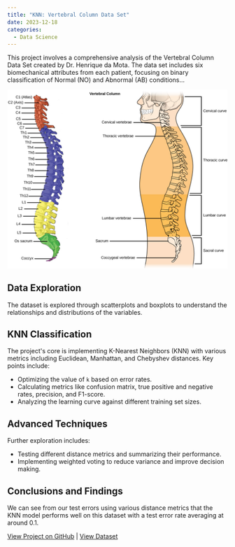 ```yaml
---
title: "KNN: Vertebral Column Data Set"
date: 2023-12-18
categories:
  - Data Science
---
```


This project involves a comprehensive analysis of the Vertebral Column Data Set created by Dr. Henrique da Mota. The data set includes six biomechanical attributes from each patient, focusing on binary classification of Normal (NO) and Abnormal (AB) conditions...

![Alt text for image](/assets/images/vertebral-column.jpeg)

<!--more-->

## Data Exploration
The dataset is explored through scatterplots and boxplots to understand the relationships and distributions of the variables.

## KNN Classification
The project's core is implementing K-Nearest Neighbors (KNN) with various metrics including Euclidean, Manhattan, and Chebyshev distances. Key points include:
- Optimizing the value of `k` based on error rates.
- Calculating metrics like confusion matrix, true positive and negative rates, precision, and F1-score.
- Analyzing the learning curve against different training set sizes.

## Advanced Techniques
Further exploration includes:
- Testing different distance metrics and summarizing their performance.
- Implementing weighted voting to reduce variance and improve decision making.

## Conclusions and Findings
We can see from our test errors using various distance metrics that the KNN model performs well on this dataset with a test error rate averaging at around 0.1.

[View Project on GitHub](https://github.com/Payapulli/vertebral-column-classification) |
[View Dataset](https://archive.ics.uci.edu/dataset/212/vertebral+column)